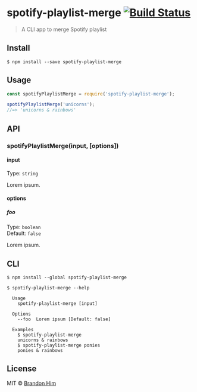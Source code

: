 # spotify-playlist-merge [![Build Status](https://travis-ci.org/brh55/spotify-playlist-merge.svg?branch=master)](https://travis-ci.org/brh55/spotify-playlist-merge)

> A CLI app to merge Spotify playlist


## Install

```
$ npm install --save spotify-playlist-merge
```


## Usage

```js
const spotifyPlaylistMerge = require('spotify-playlist-merge');

spotifyPlaylistMerge('unicorns');
//=> 'unicorns & rainbows'
```


## API

### spotifyPlaylistMerge(input, [options])

#### input

Type: `string`

Lorem ipsum.

#### options

##### foo

Type: `boolean`<br>
Default: `false`

Lorem ipsum.


## CLI

```
$ npm install --global spotify-playlist-merge
```

```
$ spotify-playlist-merge --help

  Usage
    spotify-playlist-merge [input]

  Options
    --foo  Lorem ipsum [Default: false]

  Examples
    $ spotify-playlist-merge
    unicorns & rainbows
    $ spotify-playlist-merge ponies
    ponies & rainbows
```


## License

MIT © [Brandon Him](https://github.com/brh55/spotify-playlist-merge)
